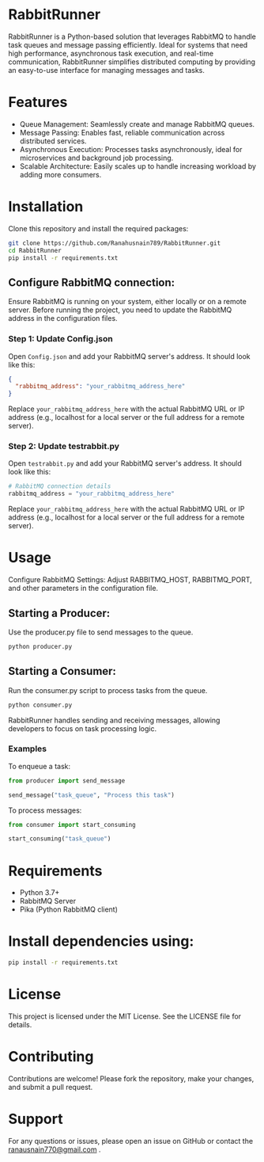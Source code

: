 # RabbitRunner
RabbitRunner is a Python-based solution that leverages RabbitMQ to handle task queues and message passing efficiently. Ideal for systems that need high performance, asynchronous task execution, and real-time communication, RabbitRunner simplifies distributed computing by providing an easy-to-use interface for managing messages and tasks.

# Features
- Queue Management: Seamlessly create and manage RabbitMQ queues.
- Message Passing: Enables fast, reliable communication across distributed services.
- Asynchronous Execution: Processes tasks asynchronously, ideal for microservices and background job processing.
- Scalable Architecture: Easily scales up to handle increasing workload by adding more consumers.

# Installation
Clone this repository and install the required packages:

```bash
git clone https://github.com/Ranahusnain789/RabbitRunner.git
cd RabbitRunner
pip install -r requirements.txt
```

## Configure RabbitMQ connection:
Ensure RabbitMQ is running on your system, either locally or on a remote server.
Before running the project, you need to update the RabbitMQ address in the configuration files.

### Step 1: Update Config.json

Open `Config.json` and add your RabbitMQ server's address. It should look like this:

```json
{
  "rabbitmq_address": "your_rabbitmq_address_here"
}
```
Replace `your_rabbitmq_address_here` with the actual RabbitMQ URL or IP address (e.g., localhost for a local server or the full address for a remote server).

### Step 2: Update testrabbit.py

Open `testrabbit.py` and add your RabbitMQ server's address. It should look like this:

```python
# RabbitMQ connection details
rabbitmq_address = "your_rabbitmq_address_here"
```
Replace `your_rabbitmq_address_here` with the actual RabbitMQ URL or IP address (e.g., localhost for a local server or the full address for a remote server).

# Usage
Configure RabbitMQ Settings: Adjust RABBITMQ_HOST, RABBITMQ_PORT, and other parameters in the configuration file.

## Starting a Producer:
Use the producer.py file to send messages to the queue.

```bash
python producer.py
```
## Starting a Consumer:
Run the consumer.py script to process tasks from the queue.

```bash
python consumer.py
```
RabbitRunner handles sending and receiving messages, allowing developers to focus on task processing logic.

### Examples
To enqueue a task:

```python
from producer import send_message

send_message("task_queue", "Process this task")
```
To process messages:

```python
from consumer import start_consuming

start_consuming("task_queue")
```
# Requirements
- Python 3.7+
- RabbitMQ Server
- Pika (Python RabbitMQ client)

# Install dependencies using:

```bash
pip install -r requirements.txt
```
# License
This project is licensed under the MIT License. See the LICENSE file for details.

# Contributing
Contributions are welcome! Please fork the repository, make your changes, and submit a pull request.

# Support
For any questions or issues, please open an issue on GitHub or contact the [ranausnain770@gmail.com](mailto:ranausnain770@gmail.com) .
